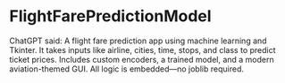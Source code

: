 # FlightFarePredictionModel
ChatGPT said: A flight fare prediction app using machine learning and Tkinter. It takes inputs like airline, cities, time, stops, and class to predict ticket prices. Includes custom encoders, a trained model, and a modern aviation-themed GUI. All logic is embedded—no joblib required.
